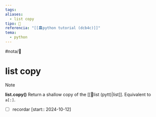 ```yaml
---
tags: 
aliases:
  - list copy
tipo: 📑
referencia: "[[🏛️python tutorial (dcb4c)]]"
tema:
  - python
---
```


#nota/📑

# list copy
 
> [!NOTE] 
>   __list.copy()__
Return a shallow copy of the [[📑list (pytt)|list]]. Equivalent to `a[:]`.


- [ ] recordar  [start:: 2024-10-12]
